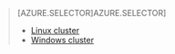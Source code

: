 > [AZURE.SELECTOR]AZURE.SELECTOR]
> 
> * [Linux cluster](../articles/hdinsight/hdinsight-use-oozie-linux-mac.md)
> * [Windows cluster](../articles/hdinsight/hdinsight-use-oozie.md)
> 
> 
